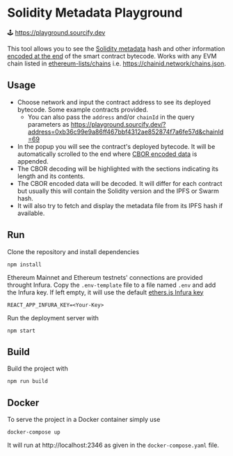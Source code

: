 # Solidity Metadata Playground

🕹️ https://playground.sourcify.dev

This tool allows you to see the [Solidity metadata](https://docs.soliditylang.org/en/latest/metadata.html) hash and other information [encoded at the end](https://docs.soliditylang.org/en/latest/metadata.html#encoding-of-the-metadata-hash-in-the-bytecode) of the smart contract bytecode. Works with any EVM chain listed in [ethereum-lists/chains](https://github.com/ethereum-lists/chains) i.e. https://chainid.network/chains.json.

## Usage

- Choose network and input the contract address to see its deployed bytecode. Some example contracts provided.
  - You can also pass the `address` and/or `chainId` in the query parameters as <https://playground.sourcify.dev/?address=0xb36c99e9a86ff467bbf4312ae852874f7a6fe57d&chainId=69>
- In the popup you will see the contract's deployed bytecode. It will be automatically scrolled to the end where [CBOR encoded data](https://docs.soliditylang.org/en/latest/metadata.html#encoding-of-the-metadata-hash-in-the-bytecode) is appended.
- The CBOR decoding will be highlighted with the sections indicating its length and its contents.
- The CBOR encoded data will be decoded. It will differ for each contract but usually this will contain the Solidity version and the IPFS or Swarm hash.
- It will also try to fetch and display the metadata file from its IPFS hash if available.

## Run

Clone the repository and install dependencies

```
npm install
```

Ethereum Mainnet and Ethereum testnets' connections are provided throught Infura. Copy the `.env-template` file to a file named `.env` and add the Infura key. If left empty, it will use the default [ethers.js Infura key](https://github.com/ethers-io/ethers.js/blob/0d40156fcba5be155aa5def71bcdb95b9c11d889/packages/providers/src.ts/infura-provider.ts#L17)

```
REACT_APP_INFURA_KEY=<Your-Key>
```

Run the deployment server with

```
npm start
```

## Build

Build the project with

```
npm run build
```

## Docker

To serve the project in a Docker container simply use

```
docker-compose up
```

It will run at http://localhost:2346 as given in the `docker-compose.yaml` file.
